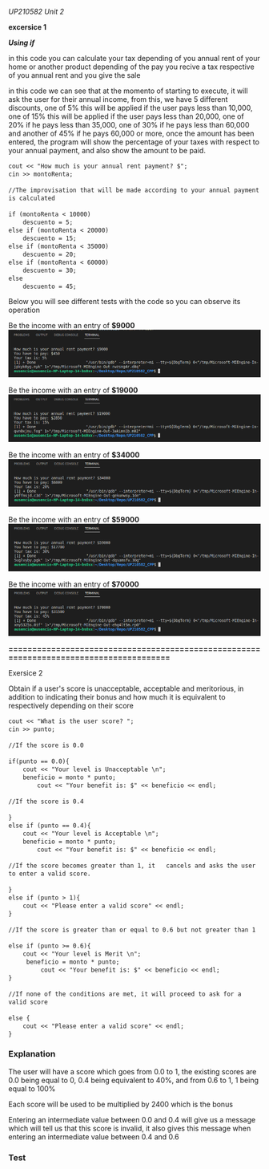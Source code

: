 *UP210582 Unit 2*

**excersice 1**

***Using if***

in this code you can calculate your tax depending of you annual rent of your home or another product depending of the pay you recive a tax respective of you annual rent and you give the sale 

in this code we can see that at the momento of starting to execute, it will ask the user for their annual income, from this, we have 5 different discounts, one of 5% this will be applied if the user pays less than 10,000, one of 15% this will be applied if the user pays less than 20,000, one of 20% if he pays less than 35,000, one of 30% if he pays less than 60,000 and another of 45% if he pays 60,000 or more, once the amount has been entered, the program will show the percentage of your taxes with respect to your annual payment, and also show the amount to be paid.

    cout << "How much is your annual rent payment? $";
    cin >> montoRenta;

    //The improvisation that will be made according to your annual payment is calculated

    if (montoRenta < 10000)
        descuento = 5;  
    else if (montoRenta < 20000)
        descuento = 15;
    else if (montoRenta < 35000)
        descuento = 20;
    else if (montoRenta < 60000)
        descuento = 30;
    else 
        descuento = 45;



Below you will see different tests with the code so you can observe its operation

Be the income with an entry of **$9000**
![Refres the page to see the image](https://github.com/UP210582/UP210582_CPP/blob/main/Imagenes/Prueba1.png)

Be the income with an entry of **$19000**
![Refres the page to see the image](https://github.com/UP210582/UP210582_CPP/blob/main/Imagenes/Prueba2.png)

Be the income with an entry of **$34000**
![Refres the page to see the image](https://github.com/UP210582/UP210582_CPP/blob/main/Imagenes/Prueba3.png)

Be the income with an entry of **$59000**
![Refres the page to see the image](https://github.com/UP210582/UP210582_CPP/blob/main/Imagenes/Prueba4.png)

Be the income with an entry of **$70000**
![Refres the page to see the image](https://github.com/UP210582/UP210582_CPP/blob/main/Imagenes/Prueba5.png)

**=======================================================================================**

Exersice 2

Obtain if a user's score is unacceptable, acceptable and meritorious, in addition to indicating their bonus and how much it is equivalent to respectively depending on their score

    cout << "What is the user score? ";
    cin >> punto;

    //If the score is 0.0

    if(punto == 0.0){
        cout << "Your level is Unacceptable \n";
        beneficio = monto * punto;
            cout << "Your benefit is: $" << beneficio << endl;

    //If the score is 0.4

    }
    else if (punto == 0.4){
        cout << "Your level is Acceptable \n";
        beneficio = monto * punto;
            cout << "Your benefit is: $" << beneficio << endl;

    //If the score becomes greater than 1, it   cancels and asks the user to enter a valid score.

    }
    else if (punto > 1){
        cout << "Please enter a valid score" << endl;
    }

    //If the score is greater than or equal to 0.6 but not greater than 1

    else if (punto >= 0.6){
        cout << "Your level is Merit \n";
         beneficio = monto * punto;
             cout << "Your benefit is: $" << beneficio << endl;
    }

    //If none of the conditions are met, it will proceed to ask for a valid score

    else {
        cout << "Please enter a valid score" << endl;
    } 

### Explanation

The user will have a score which goes from 0.0 to 1, the existing scores are 0.0 being equal to 0, 0.4 being equivalent to 40%, and from 0.6 to 1, 1 being equal to 100%

Each score will be used to be multiplied by 2400 which is the bonus

Entering an intermediate value between 0.0 and 0.4 will give us a message which will tell us that this score is invalid, it also gives this message when entering an intermediate value between 0.4 and 0.6

### Test

